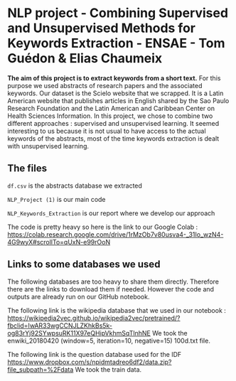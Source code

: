 # NLP project - Combining Supervised and Unsupervised Methods for Keywords Extraction - ENSAE - Tom Guédon & Elias Chaumeix

__The aim of this project is to extract keywords from a short text.__ For this purpose we used abstracts of research papers and the associated keywords. Our dataset is the Scielo website that we scrapped. It is a Latin American website that publishes articles in English shared by the Sao Paulo Research Foundation and the Latin American and Caribbean Center on Health Sciences Information. In this project, we chose to combine two different approaches : supervised and unsupervised learning. It seemed interesting to us because it is not usual to have access to the actual keywords of the abstracts, most of the time keywords extraction is dealt with unsupervised learning.


## The files
`df.csv` is the abstracts database we extracted 

`NLP_Project (1)` is our main code

`NLP_Keywords_Extraction` is our report where we develop our approach 


The code is pretty heavy so here is the link to our Google Colab : https://colab.research.google.com/drive/1rMzOb7v80usva4-_31Io_wzN4-4G9wyX#scrollTo=qUxN-e99rOoN


## Links to some databases we used
The following databases are too heavy to share them directly. Therefore there are the links to download them if needed. However the code and outputs are already run on our GitHub notebook. 

The following link is the wikipedia database that we used in our notebook : 
https://wikipedia2vec.github.io/wikipedia2vec/pretrained/?fbclid=IwAR33wgCCNJLZKhkBs5k-og83rYj92SYwpsuRK11X97eQHipVkhmSqTlnhNE
We took the enwiki_20180420 (window=5, iteration=10, negative=15) 100d.txt file.

The following link is the question database used for the IDF
https://www.dropbox.com/s/npidmtadreo6df2/data.zip?file_subpath=%2Fdata
We took the train data. 

